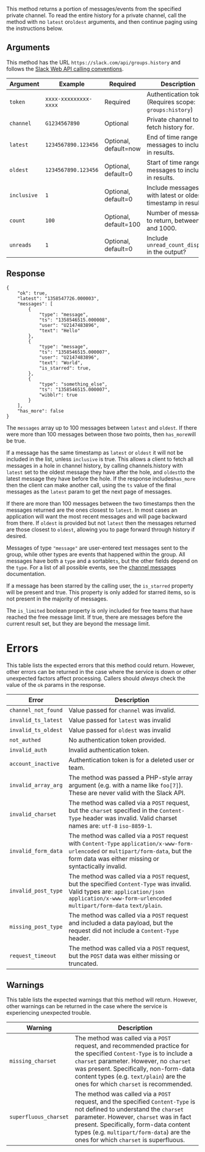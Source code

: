 This method returns a portion of messages/events from the specified private channel. To read the entire history for a private channel, call the method with no `latest` or`oldest` arguments, and then continue paging using the instructions below.

## Arguments

This method has the URL `https://slack.com/api/groups.history` and follows the [Slack Web API calling conventions](/web#basics).

| Argument | Example | Required | Description |
| --- | --- | --- | --- |
| `token` | `xxxx-xxxxxxxxx-xxxx` | Required | Authentication token (Requires scope: `groups:history`) |
| `channel` | `G1234567890` | Optional | Private channel to fetch history for. |
| `latest` | `1234567890.123456` | Optional, default=now | End of time range of messages to include in results. |
| `oldest` | `1234567890.123456` | Optional, default=0 | Start of time range of messages to include in results. |
| `inclusive` | `1` | Optional, default=0 | Include messages with latest or oldest timestamp in results. |
| `count` | `100` | Optional, default=100 | Number of messages to return, between 1 and 1000. |
| `unreads` | `1` | Optional, default=0 | Include `unread_count_display` in the output? |

## Response

```
{
    "ok": true,
    "latest": "1358547726.000003",
    "messages": [
        {
            "type": "message",
            "ts": "1358546515.000008",
            "user": "U2147483896",
            "text": "Hello"
        },
        {
            "type": "message",
            "ts": "1358546515.000007",
            "user": "U2147483896",
            "text": "World",
            "is_starred": true,
        },
        {
            "type": "something_else",
            "ts": "1358546515.000007",
            "wibblr": true
        }
    ],
    "has_more": false
}
```

The `messages` array up to 100 messages between `latest` and `oldest`. If there were more than 100 messages between those two points, then `has_more`will be true.

If a message has the same timestamp as `latest` or `oldest` it will not be included in the list, unless `inclusive` is true. This allows a client to fetch all messages in a hole in channel history, by calling channels.history with `latest` set to the oldest message they have after the hole, and `oldest`to the latest message they have before the hole. If the response includes`has_more` then the client can make another call, using the `ts` value of the final messages as the `latest` param to get the next page of messages.

If there are more than 100 messages between the two timestamps then the messages returned are the ones closest to `latest`. In most cases an application will want the most recent messages and will page backward from there. If `oldest` is provided but not `latest` then the messages returned are those closest to `oldest`, allowing you to page forward through history if desired.

Messages of type `"message"` are user-entered text messages sent to the group, while other types are events that happened within the group. All messages have both a `type` and a sortable`ts`, but the other fields depend on the `type`. For a list of all possible events, see the [channel messages](/docs/messages) documentation.

If a message has been starred by the calling user, the `is_starred` property will be present and true. This property is only added for starred items, so is not present in the majority of messages.

The `is_limited` boolean property is only included for free teams that have reached the free message limit. If true, there are messages before the current result set, but they are beyond the message limit.

# Errors

This table lists the expected errors that this method could return. However, other errors can be returned in the case where the service is down or other unexpected factors affect processing. Callers should _always_ check the value of the `ok` params in the response.

| Error | Description |
| --- | --- |
| `channel_not_found` | Value passed for `channel` was invalid. |
| `invalid_ts_latest` | Value passed for `latest` was invalid |
| `invalid_ts_oldest` | Value passed for `oldest` was invalid |
| `not_authed` | No authentication token provided. |
| `invalid_auth` | Invalid authentication token. |
| `account_inactive` | Authentication token is for a deleted user or team. |
| `invalid_array_arg` | The method was passed a PHP-style array argument (e.g. with a name like `foo[7]`). These are never valid with the Slack API. |
| `invalid_charset` | The method was called via a `POST` request, but the `charset` specified in the `Content-Type` header was invalid. Valid charset names are: `utf-8` `iso-8859-1`. |
| `invalid_form_data` | The method was called via a `POST` request with `Content-Type` `application/x-www-form-urlencoded` or `multipart/form-data`, but the form data was either missing or syntactically invalid. |
| `invalid_post_type` | The method was called via a `POST` request, but the specified `Content-Type` was invalid. Valid types are: `application/json` `application/x-www-form-urlencoded` `multipart/form-data` `text/plain`. |
| `missing_post_type` | The method was called via a `POST` request and included a data payload, but the request did not include a `Content-Type` header. |
| `request_timeout` | The method was called via a `POST` request, but the `POST` data was either missing or truncated. |

## Warnings

This table lists the expected warnings that this method will return. However, other warnings can be returned in the case where the service is experiencing unexpected trouble.

| Warning | Description |
| --- | --- |
| `missing_charset` | The method was called via a `POST` request, and recommended practice for the specified `Content-Type` is to include a `charset` parameter. However, no `charset` was present. Specifically, non-form-data content types (e.g. `text/plain`) are the ones for which `charset` is recommended. |
| `superfluous_charset` | The method was called via a `POST` request, and the specified `Content-Type` is not defined to understand the `charset` parameter. However, `charset` was in fact present. Specifically, form-data content types (e.g. `multipart/form-data`) are the ones for which `charset` is superfluous. |

